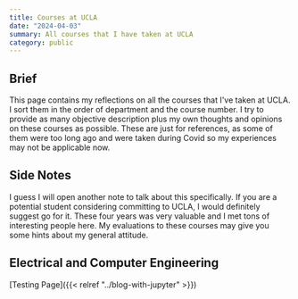 ```yaml
---
title: Courses at UCLA
date: "2024-04-03"
summary: All courses that I have taken at UCLA
category: public
---
```


## Brief

This page contains my reflections on all the courses that I've taken at UCLA. I sort them in the order of department and the course number. I try to provide as many objective description plus my own thoughts and opinions on these courses as possible. These are just for references, as some of them were too long ago and were taken during Covid so my experiences may not be applicable now.

## Side Notes

I guess I will open another note to talk about this specifically. If you are a potential student considering committing to UCLA, I would definitely suggest go for it. These four years was very valuable and I met tons of interesting people here. My evaluations to these courses may give you some hints about my general attitude.

## Electrical and Computer Engineering

[Testing Page]({{< relref "../blog-with-jupyter" >}})

